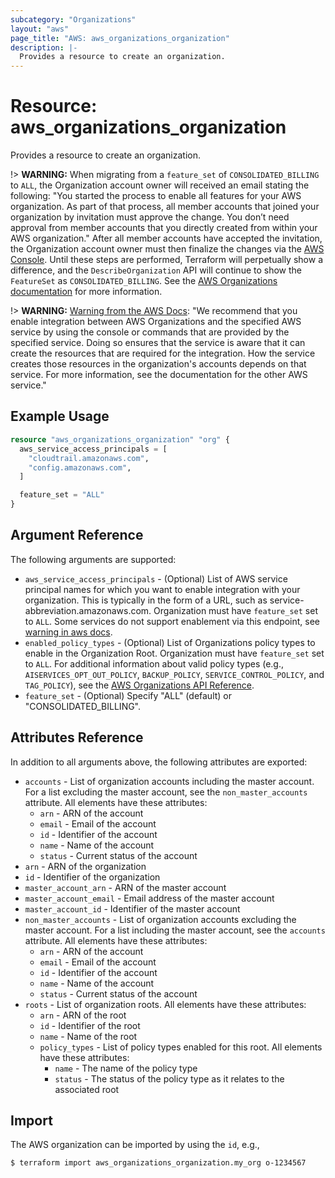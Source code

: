 ```yaml
---
subcategory: "Organizations"
layout: "aws"
page_title: "AWS: aws_organizations_organization"
description: |-
  Provides a resource to create an organization.
---
```


# Resource: aws_organizations_organization

Provides a resource to create an organization.

!> **WARNING:** When migrating from a `feature_set` of `CONSOLIDATED_BILLING` to `ALL`, the Organization account owner will received an email stating the following: "You started the process to enable all features for your AWS organization. As part of that process, all member accounts that joined your organization by invitation must approve the change. You don’t need approval from member accounts that you directly created from within your AWS organization." After all member accounts have accepted the invitation, the Organization account owner must then finalize the changes via the [AWS Console](https://console.aws.amazon.com/organizations/home#/organization/settings/migration-progress). Until these steps are performed, Terraform will perpetually show a difference, and the `DescribeOrganization` API will continue to show the `FeatureSet` as `CONSOLIDATED_BILLING`. See the [AWS Organizations documentation](https://docs.aws.amazon.com/organizations/latest/userguide/orgs_manage_org_support-all-features.html) for more information.

!> **WARNING:** [Warning from the AWS Docs](https://docs.aws.amazon.com/organizations/latest/APIReference/API_EnableAWSServiceAccess.html): "We recommend that you enable integration between AWS Organizations and the specified AWS service by using the console or commands that are provided by the specified service. Doing so ensures that the service is aware that it can create the resources that are required for the integration. How the service creates those resources in the organization's accounts depends on that service. For more information, see the documentation for the other AWS service."

## Example Usage

```terraform
resource "aws_organizations_organization" "org" {
  aws_service_access_principals = [
    "cloudtrail.amazonaws.com",
    "config.amazonaws.com",
  ]

  feature_set = "ALL"
}
```

## Argument Reference

The following arguments are supported:

* `aws_service_access_principals` - (Optional) List of AWS service principal names for which you want to enable integration with your organization. This is typically in the form of a URL, such as service-abbreviation.amazonaws.com. Organization must have `feature_set` set to `ALL`. Some services do not support enablement via this endpoint, see [warning in aws docs](https://docs.aws.amazon.com/organizations/latest/APIReference/API_EnableAWSServiceAccess.html).
* `enabled_policy_types` - (Optional) List of Organizations policy types to enable in the Organization Root. Organization must have `feature_set` set to `ALL`. For additional information about valid policy types (e.g., `AISERVICES_OPT_OUT_POLICY`, `BACKUP_POLICY`, `SERVICE_CONTROL_POLICY`, and `TAG_POLICY`), see the [AWS Organizations API Reference](https://docs.aws.amazon.com/organizations/latest/APIReference/API_EnablePolicyType.html).
* `feature_set` - (Optional) Specify "ALL" (default) or "CONSOLIDATED_BILLING".

## Attributes Reference

In addition to all arguments above, the following attributes are exported:

* `accounts` - List of organization accounts including the master account. For a list excluding the master account, see the `non_master_accounts` attribute. All elements have these attributes:
    * `arn` - ARN of the account
    * `email` - Email of the account
    * `id` - Identifier of the account
    * `name` - Name of the account
    * `status` - Current status of the account
* `arn` - ARN of the organization
* `id` - Identifier of the organization
* `master_account_arn` - ARN of the master account
* `master_account_email` - Email address of the master account
* `master_account_id` - Identifier of the master account
* `non_master_accounts` - List of organization accounts excluding the master account. For a list including the master account, see the `accounts` attribute. All elements have these attributes:
    * `arn` - ARN of the account
    * `email` - Email of the account
    * `id` - Identifier of the account
    * `name` - Name of the account
    * `status` - Current status of the account
* `roots` - List of organization roots. All elements have these attributes:
    * `arn` - ARN of the root
    * `id` - Identifier of the root
    * `name` - Name of the root
    * `policy_types` - List of policy types enabled for this root. All elements have these attributes:
        * `name` - The name of the policy type
        * `status` - The status of the policy type as it relates to the associated root

## Import

The AWS organization can be imported by using the `id`, e.g.,

```
$ terraform import aws_organizations_organization.my_org o-1234567
```
